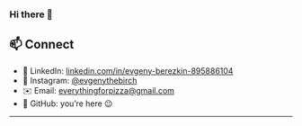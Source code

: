 ### Hi there 👋

## 📫 Connect
- 💼 LinkedIn: [linkedin.com/in/evgeny-berezkin-895886104](https://www.linkedin.com/in/evgeny-berezkin-895886104/)
- 📸 Instagram: [@evgenythebirch](https://www.instagram.com/evgenythebirch/)
- ✉️ Email: [everythingforpizza@gmail.com](mailto:everythingforpizza@gmail.com)
- 🐙 GitHub: you’re here 😉

---

<!--
**pizzamanblabla/pizzamanblabla** is a ✨ _special_ ✨ repository because its `README.md` (this file) appears on your GitHub profile.

Here are some ideas to get you started:

- 🔭 I’m currently working on ...
- 🌱 I’m currently learning ...
- 👯 I’m looking to collaborate on ...
- 🤔 I’m looking for help with ...
- 💬 Ask me about ...
- 📫 How to reach me: ...
- 😄 Pronouns: ...
- ⚡ Fun fact: ...
-->
